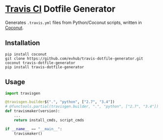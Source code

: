 # [Travis CI](https://travis-ci.org/) Dotfile Generator

Generates `.travis.yml` files from Python/Coconut scripts, written in [Coconut](https://github.com/evhub/coconut).

## Installation

```
pip install coconut
git clone https://github.com/evhub/travis-dotfile-generator.git
coconut travis-dotfile-generator
pip install travis-dotfile-generator
```

## Usage

```python
import travisgen

@travisgen.builder$(".", "python", ["2.7", "3.4"])
# @functools.partial(travisgen.builder, ".", "python", ["2.7", "3.4"])
def travismaker(version):
    ...
    return install_cmds, script_cmds

if __name__ == "__main__":
    travismaker()
```
